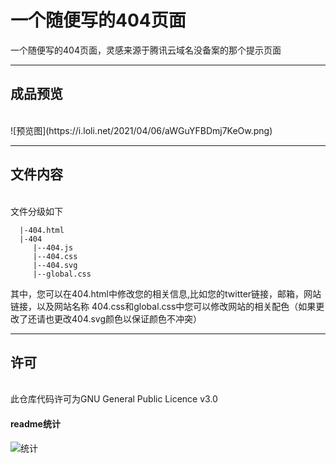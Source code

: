 # 一个随便写的404页面
一个随便写的404页面，灵感来源于腾讯云域名没备案的那个提示页面
<hr>

## 成品预览
<br>
![预览图](https://i.loli.net/2021/04/06/aWGuYFBDmj7KeOw.png)
<hr>

## 文件内容
<br>
文件分级如下

```
  |-404.html
  |-404
     |--404.js
     |--404.css
     |--404.svg
     |--global.css
```

其中，您可以在404.html中修改您的相关信息,比如您的twitter链接，邮箱，网站链接，以及网站名称
404.css和global.css中您可以修改网站的相关配色（如果更改了还请也更改404.svg颜色以保证颜色不冲突）
<hr>

## 许可
<br>
此仓库代码许可为GNU General Public Licence v3.0

#### readme统计
![统计](https://count.getloli.com/get/@misaka10843?theme=elbooru)
